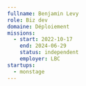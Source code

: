 ```yaml
---
fullname: Benjamin Levy
role: Biz dev
domaine: Déploiement
missions:
  - start: 2022-10-17
    end: 2024-06-29
    status: independent
    employer: LBC
startups:
  - monstage
---
```


